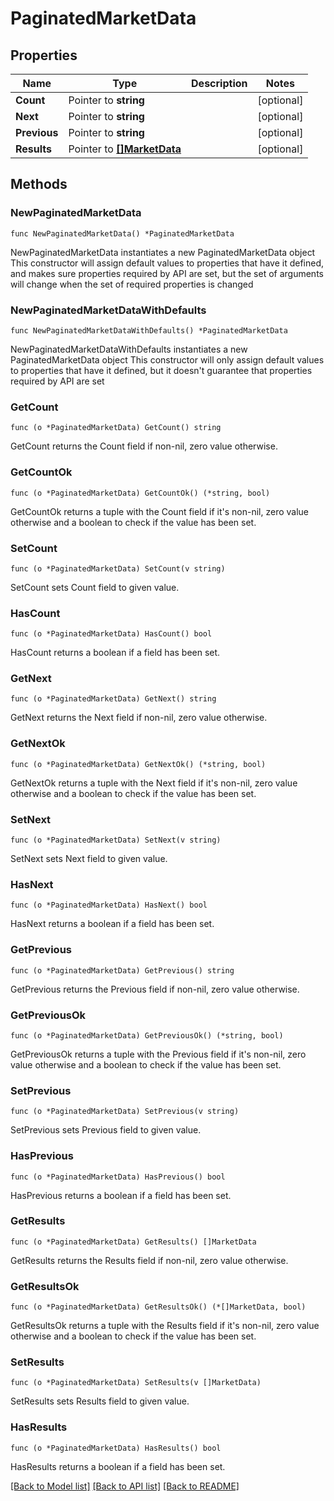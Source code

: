 # PaginatedMarketData

## Properties

Name | Type | Description | Notes
------------ | ------------- | ------------- | -------------
**Count** | Pointer to **string** |  | [optional] 
**Next** | Pointer to **string** |  | [optional] 
**Previous** | Pointer to **string** |  | [optional] 
**Results** | Pointer to [**[]MarketData**](MarketData.md) |  | [optional] 

## Methods

### NewPaginatedMarketData

`func NewPaginatedMarketData() *PaginatedMarketData`

NewPaginatedMarketData instantiates a new PaginatedMarketData object
This constructor will assign default values to properties that have it defined,
and makes sure properties required by API are set, but the set of arguments
will change when the set of required properties is changed

### NewPaginatedMarketDataWithDefaults

`func NewPaginatedMarketDataWithDefaults() *PaginatedMarketData`

NewPaginatedMarketDataWithDefaults instantiates a new PaginatedMarketData object
This constructor will only assign default values to properties that have it defined,
but it doesn't guarantee that properties required by API are set

### GetCount

`func (o *PaginatedMarketData) GetCount() string`

GetCount returns the Count field if non-nil, zero value otherwise.

### GetCountOk

`func (o *PaginatedMarketData) GetCountOk() (*string, bool)`

GetCountOk returns a tuple with the Count field if it's non-nil, zero value otherwise
and a boolean to check if the value has been set.

### SetCount

`func (o *PaginatedMarketData) SetCount(v string)`

SetCount sets Count field to given value.

### HasCount

`func (o *PaginatedMarketData) HasCount() bool`

HasCount returns a boolean if a field has been set.

### GetNext

`func (o *PaginatedMarketData) GetNext() string`

GetNext returns the Next field if non-nil, zero value otherwise.

### GetNextOk

`func (o *PaginatedMarketData) GetNextOk() (*string, bool)`

GetNextOk returns a tuple with the Next field if it's non-nil, zero value otherwise
and a boolean to check if the value has been set.

### SetNext

`func (o *PaginatedMarketData) SetNext(v string)`

SetNext sets Next field to given value.

### HasNext

`func (o *PaginatedMarketData) HasNext() bool`

HasNext returns a boolean if a field has been set.

### GetPrevious

`func (o *PaginatedMarketData) GetPrevious() string`

GetPrevious returns the Previous field if non-nil, zero value otherwise.

### GetPreviousOk

`func (o *PaginatedMarketData) GetPreviousOk() (*string, bool)`

GetPreviousOk returns a tuple with the Previous field if it's non-nil, zero value otherwise
and a boolean to check if the value has been set.

### SetPrevious

`func (o *PaginatedMarketData) SetPrevious(v string)`

SetPrevious sets Previous field to given value.

### HasPrevious

`func (o *PaginatedMarketData) HasPrevious() bool`

HasPrevious returns a boolean if a field has been set.

### GetResults

`func (o *PaginatedMarketData) GetResults() []MarketData`

GetResults returns the Results field if non-nil, zero value otherwise.

### GetResultsOk

`func (o *PaginatedMarketData) GetResultsOk() (*[]MarketData, bool)`

GetResultsOk returns a tuple with the Results field if it's non-nil, zero value otherwise
and a boolean to check if the value has been set.

### SetResults

`func (o *PaginatedMarketData) SetResults(v []MarketData)`

SetResults sets Results field to given value.

### HasResults

`func (o *PaginatedMarketData) HasResults() bool`

HasResults returns a boolean if a field has been set.


[[Back to Model list]](../README.md#documentation-for-models) [[Back to API list]](../README.md#documentation-for-api-endpoints) [[Back to README]](../README.md)


